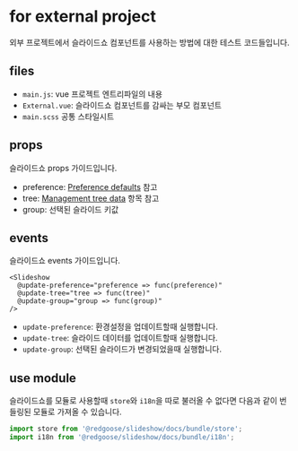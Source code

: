 # for external project

외부 프로젝트에서 슬라이드쇼 컴포넌트를 사용하는 방법에 대한 테스트 코드들입니다.


## files

- `main.js`: vue 프로젝트 엔트리파일의 내용
- `External.vue`: 슬라이드쇼 컴포넌트를 감싸는 부모 컴포넌트
- `main.scss` 공통 스타일시트


## props

슬라이드쇼 props 가이드입니다.

- preference: [Preference defaults](https://github.com/redgoose-dev/slideshow/blob/main/src/store/defaults.js) 참고
- tree: [Management tree data](https://github.com/redgoose-dev/slideshow/tree/main#management-tree-data) 항목 참고
- group: 선택된 슬라이드 키값


## events

슬라이드쇼 events 가이드입니다.

```vue
<Slideshow
  @update-preference="preference => func(preference)"
  @update-tree="tree => func(tree)"
  @update-group="group => func(group)"
/>
```

- `update-preference`: 환경설정을 업데이트할때 실행합니다.
- `update-tree`: 슬라이드 데이터를 업데이트할때 실행합니다.
- `update-group`: 선택된 슬라이드가 변경되었을때 실행합니다.


## use module

슬라이드쇼를 모듈로 사용할때 `store`와 `i18n`을 따로 불러올 수 없다면 다음과 같이 번들링된 모듈로 가져올 수 있습니다.

```javascript
import store from '@redgoose/slideshow/docs/bundle/store';
import i18n from '@redgoose/slideshow/docs/bundle/i18n';
```
